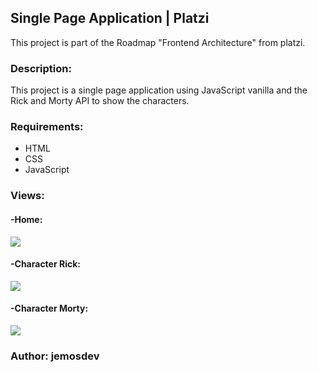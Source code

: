 ## Single Page Application | Platzi
This project is part of the Roadmap "Frontend Architecture" from platzi.

### **Description:**
This project is a single page application using JavaScript vanilla and the Rick and Morty API to show the characters.

### **Requirements:**
- HTML
- CSS
- JavaScript

### **Views:**

#### -Home:
![](D:\programming\platzi\codes\frontend\cursomobilefirst\assets\Clipboard01.jpg)

#### -Character Rick:
![](D:\programming\platzi\codes\frontend\cursomobilefirst\assets\Clipboard02.jpg)

#### -Character Morty:
![](D:\programming\platzi\codes\frontend\cursomobilefirst\assets\Clipboard03.jpg)


### Author: jemosdev